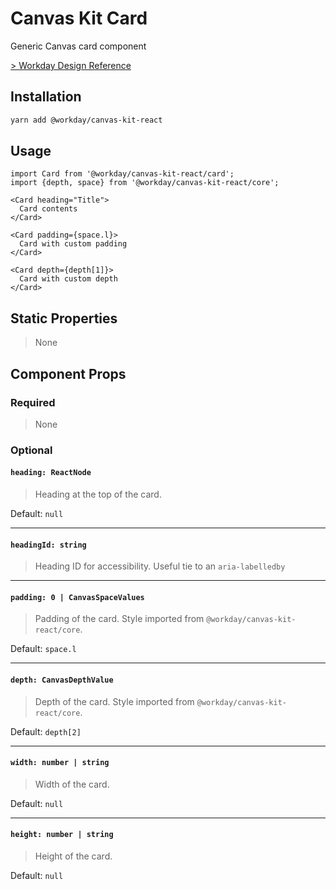# Canvas Kit Card

Generic Canvas card component

[> Workday Design Reference](https://design.workday.com/components/containers/cards)

## Installation

```sh
yarn add @workday/canvas-kit-react
```

## Usage

```tsx
import Card from '@workday/canvas-kit-react/card';
import {depth, space} from '@workday/canvas-kit-react/core';

<Card heading="Title">
  Card contents
</Card>

<Card padding={space.l}>
  Card with custom padding
</Card>

<Card depth={depth[1]}>
  Card with custom depth
</Card>
```

## Static Properties

> None

## Component Props

### Required

> None

### Optional

#### `heading: ReactNode`

> Heading at the top of the card.

Default: `null`

---

#### `headingId: string`

> Heading ID for accessibility. Useful tie to an `aria-labelledby`

---

#### `padding: 0 | CanvasSpaceValues`

> Padding of the card. Style imported from `@workday/canvas-kit-react/core`.

Default: `space.l`

---

#### `depth: CanvasDepthValue`

> Depth of the card. Style imported from `@workday/canvas-kit-react/core`.

Default: `depth[2]`

---

#### `width: number | string`

> Width of the card.

Default: `null`

---

#### `height: number | string`

> Height of the card.

Default: `null`
